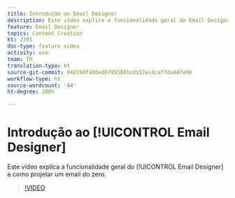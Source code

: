 ```yaml
---
title: Introdução ao Email Designer
description: Este vídeo explica a funcionalidade geral do Email Designer e como projetar um email partindo do zero.
feature: Email Designer
topics: Content Creation
kt: 2391
doc-type: feature video
activity: use
team: TM
translation-type: ht
source-git-commit: d4819df4d0ed07955881cd157ec4caf7da847e96
workflow-type: ht
source-wordcount: '44'
ht-degree: 100%

---
```



# Introdução ao [!UICONTROL Email Designer]

Este vídeo explica a funcionalidade geral do [!UICONTROL Email Designer] e como projetar um email do zero.

>[!VIDEO](https://video.tv.adobe.com/v/25912?quality=12&captions=por_br)
